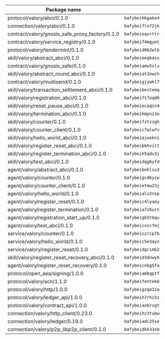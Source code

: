 | Package name                                                  | Package hash                                                  |
| ------------------------------------------------------------- | ------------------------------------------------------------- |
| protocol/valory/abci/0.1.0                                    | `bafybeihkgako44fzgurcv4hgbems4ptdtosae4lopnnr75eczb6kx3x2lm` |
| connection/valory/abci/0.1.0                                  | `bafybeifln72jkbha5xtkafjj4swrwrktck4ziwk6j7plmzecskhlyamgu4` |
| contract/valory/gnosis_safe_proxy_factory/0.1.0               | `bafybeieqvrttr6fiidrzab5t2toyewixqg7oayvdo64sidi33ouro5ixdu` |
| contract/valory/service_registry/0.1.0                        | `bafybeif4mgymtachjdhyzemxp7oj2i7itusjvrsxw7cheuvhtypizutu5e` |
| protocol/valory/tendermint/0.1.0                              | `bafybeid6b2wlb24g6d3godmqms44qvnpkhlvb27icotuobvnscmdmlhaha` |
| skill/valory/abstract_abci/0.1.0                              | `bafybeieeqbasxxghxaj7xffnto7ybegom2kl4y544cskysowmjcjd3szhe` |
| contract/valory/gnosis_safe/0.1.0                             | `bafybeiamw5sluyueflxsvzukmayctl3ijc76fx5twstwnc7ons6lw2goa4` |
| skill/valory/abstract_round_abci/0.1.0                        | `bafybeiat3nwch5d3qooczyubipc23jyuswwllanxplonpt3ehatyoczo7y` |
| contract/valory/multisend/0.1.0                               | `bafybeigjywkl7hydjsrkogob3xebj2ifhqwmfhhxoeyrndzhhxi5u6amey` |
| skill/valory/transaction_settlement_abci/0.1.0                | `bafybeibestemq4nglld3uqoe5trj7zgjkta2x366ro7voeeyryztj2kjae` |
| skill/valory/registration_abci/0.1.0                          | `bafybeift7oqd6drjg2leybtqqmpyyn4siikcs4t66shkeilvz4qj6qg57i` |
| skill/valory/reset_pause_abci/0.1.0                           | `bafybeiecaqcn4dy2ztjey2m453miailzqbnqf65ckolgtld52u4tn55nwi` |
| skill/valory/termination_abci/0.1.0                           | `bafybeihmpnz3ooe4sesfybalxdjtt6ld7ag3cvczhsr5uejrojasju3csi` |
| skill/valory/counter/0.1.0                                    | `bafybeifztzsghrjs5ftg2rm5bokophqmyy66t5fahxyajqdshpv3gjqepm` |
| skill/valory/counter_client/0.1.0                             | `bafybeic7qlw7vyovllmu35rb3cag4afduemo6ulr7sfkxtwtrjhlb2a5cq` |
| skill/valory/hello_world_abci/0.1.0                           | `bafybeiajwoknics2ligz4nfuty6tvmnfbu7tkjkdzsuj3wqfaiv6o35goy` |
| skill/valory/register_reset_abci/0.1.0                        | `bafybeibkhvitty6kqw5dv5eojvl75xlymdlhcdgi625uscilcqzxeeqdka` |
| skill/valory/register_termination_abci/0.1.0                  | `bafybeih5qdv3izfheoqiitaijebyk6y7mzh3gstxvvpncqoygszt33zwvu` |
| skill/valory/test_abci/0.1.0                                  | `bafybeidqg6yfddr7gdqzvqpfcygqbj5t6ohgxa5hhxc64mhyxyiamucxgy` |
| agent/valory/abstract_abci/0.1.0                              | `bafybeibnhlsu3nwoqldjdcx6ne2ulhmyffecsehmf2jz5dlqew2rhuipoi` |
| agent/valory/counter/0.1.0                                    | `bafybeigcdbyzw7yyzuulhy2zpiarhd3itrkv2moticktuswinvyx5qx2sy` |
| agent/valory/counter_client/0.1.0                             | `bafybeietmw23jsfhwehuuzomutpxkydylfr7cynmpqrzcxmae2r62lst6e` |
| agent/valory/hello_world/0.1.0                                | `bafybeialv2nspe46dhegudys4qdhc4iuw4er2ogipn4ork33fpgnzegrsq` |
| agent/valory/register_reset/0.1.0                             | `bafybeic4lyaeyil6y7v3vn6qvwmsubqr3ie2mue5j4mpdkhybpqg2ttvj4` |
| agent/valory/register_termination/0.1.0                       | `bafybeia7z6urnz7kf5ithbghmvej7nnu44xhy6bsoygl4yvkxxutzwofxm` |
| agent/valory/registration_start_up/0.1.0                      | `bafybeigk5tbqucvbaymx547nruhvelqxsryyceqiik3r34ndh63crv6etm` |
| agent/valory/test_abci/0.1.0                                  | `bafybeicxscfmj7xcwihkvl4i3mo7w7nh44petyjiuvqweibn6sm4r2ohmu` |
| service/valory/counter/0.1.0                                  | `bafybeiczrcp7b42qamwydblmk6yvfyit2xug5io6aqr6gaobijcey3myxu` |
| service/valory/hello_world/0.1.0                              | `bafybeic5e3aynfd4avwiowmddyeaw4jhhfqlmknu6d5p5s535elvbaacte` |
| service/valory/register_reset/0.1.0                           | `bafybeidgcimb2et4jvqkvujmoned2qng76lo57mbtrtwxyuradhlcv5z6i` |
| skill/valory/register_reset_recovery_abci/0.1.0               | `bafybeid3dnwy6cmdifjw3yklyalflkzxbhlrktz5ji3ym2jtn7nsgph7wi` |
| agent/valory/register_reset_recovery/0.1.0                    | `bafybeicnbg5faycx3x53coqzejzxatg54eloiievzbshuivnohx75hxeza` |
| protocol/open_aea/signing/1.0.0                               | `bafybeiambqptflge33eemdhis2whik67hjplfnqwieoa6wblzlaf7vuo44` |
| protocol/valory/acn/1.1.0                                     | `bafybeifontek6tvaecatoauiule3j3id6xoktpjubvuqi3h2jkzqg7zh7a` |
| protocol/valory/http/1.0.0                                    | `bafybeigzqo2zaakcjtzzsm6dh4x73v72xg6ctk6muyp5uq5ueb7y34fbxy` |
| protocol/valory/ledger_api/1.0.0                              | `bafybeih7rhi5zvfvwakx5ifgxsz2cfipeecsh7bm3gnudjxtvhrygpcftq` |
| protocol/valory/contract_api/1.0.0                            | `bafybeiaxbrvgtbdrh4lslskuxyp4awyr4whcx3nqq5yrr6vimzsxg5dy64` |
| connection/valory/http_client/0.23.0                          | `bafybeihz3tubwado7j3wlivndzzuj3c6fdsp4ra5r3nqixn3ufawzo3wii` |
| connection/valory/ledger/0.19.0                               | `bafybeiadc25se7dgnn4mufztwpzdono4xsfs45qknzdqyi3gckn6ccuv44` |
| connection/valory/p2p_libp2p_client/0.1.0                     | `bafybeidkk33xbga54szmitk6uwsi3ef56hbbdbuasltqtiyki34hgfpnxa` |

